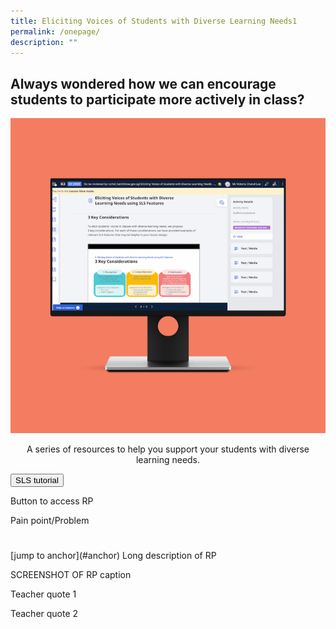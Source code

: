 ```yaml
---
title: Eliciting Voices of Students with Diverse Learning Needs1
permalink: /onepage/
description: ""
---
```


## Always wondered how we can encourage students to participate more actively in class?
![](/images/1%20copy.png)
<center>A series of resources to help you support your students with diverse learning needs.</center>

<button>SLS tutorial</button>


Button to access RP

Pain point/Problem
<h1 id="anchor"></h1>
[jump to anchor](#anchor)
Long description of RP

SCREENSHOT OF RP
caption

Teacher quote 1

Teacher quote 2